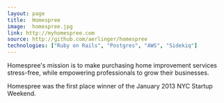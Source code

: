 ```yaml
---
layout: page
title:  Homespree
image:  homespree.jpg
link: http://myhomespree.com
source: http://github.com/aerlinger/homespree
technologies: ["Ruby on Rails", "Postgres", "AWS", "Sidekiq"]
---
```


Homespree's mission is to make purchasing home improvement services stress-free, while empowering professionals to grow their businesses.

Homespree was the first place winner of the January 2013 NYC Startup Weekend.
